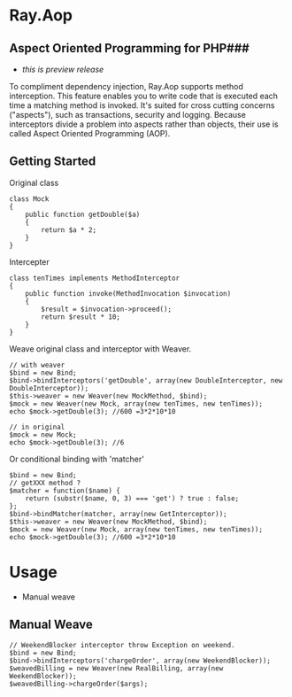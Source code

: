 # Ray.Aop
## Aspect Oriented Programming for PHP###

 * _this is preview release_

To compliment dependency injection, Ray.Aop supports method interception. This feature enables you to write code that is executed each time a matching method is invoked. It's suited for cross cutting concerns ("aspects"), such as transactions, security and logging. Because interceptors divide a problem into aspects rather than objects, their use is called Aspect Oriented Programming (AOP).

## Getting Started

Original class

	class Mock
	{
	    public function getDouble($a)
	    {
	        return $a * 2;
	    }
	}

Intercepter

	class tenTimes implements MethodInterceptor
	{
	    public function invoke(MethodInvocation $invocation)
	    {
	        $result = $invocation->proceed();
	        return $result * 10;
	    }
	}

Weave original class and interceptor with Weaver.

	// with weaver
    $bind = new Bind;
    $bind->bindInterceptors('getDouble', array(new DoubleInterceptor, new DoubleInterceptor));
    $this->weaver = new Weaver(new MockMethod, $bind);
	$mock = new Weaver(new Mock, array(new tenTimes, new tenTimes));
	echo $mock->getDouble(3); //600 =3*2*10*10

	// in original
	$mock = new Mock;
	echo $mock->getDouble(3); //6

Or conditional binding with 'matcher'

    $bind = new Bind;
    // getXXX method ?
    $matcher = function($name) {
        return (substr($name, 0, 3) === 'get') ? true : false;
    };
    $bind->bindMatcher(matcher, array(new GetInterceptor));
    $this->weaver = new Weaver(new MockMethod, $bind);
	$mock = new Weaver(new Mock, array(new tenTimes, new tenTimes));
	echo $mock->getDouble(3); //600 =3*2*10*10

# Usage

 * Manual weave

## Manual Weave

    // WeekendBlocker interceptor throw Exception on weekend.
	$bind = new Bind;
	$bind->bindInterceptors('chargeOrder', array(new WeekendBlocker));
	$weavedBilling = new Weaver(new RealBilling, array(new WeekendBlocker));
	$weavedBilling->chargeOrder($args);